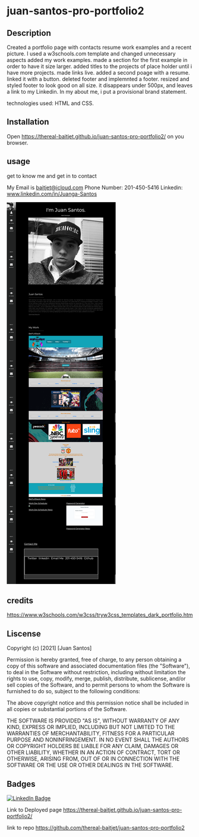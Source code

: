 # juan-santos-pro-portfolio2

## Description
Created a portfolio page with contacts resume work examples and a recent picture. I used a w3schools.com template and changed unnecessary aspects added my work examples. made a section for the first example in order to have it size larger. added titles to the projects of place holder until i have more projects. made links live. added a second poage with a resume. linked it with a button. deleted footer and implemnted a footer. resized and styled footer to look good on all size. it disappears under 500px, and leaves a link to my Linkedin. In my about me, i put a provisional brand statement. 

technologies used: HTML and CSS.

## Installation
Open https://thereal-baitjet.github.io/juan-santos-pro-portfolio2/ on you browser.

## usage 
get to know me and get in to contact

My Email is baitjet@icloud.com
Phone Number: 201-450-5416
Linkedin: www.linkedin.com/in/Juanga-Santos


![screen shot](https://github.com/thereal-baitjet/juan-santos-pro-portfolio2/blob/main/2021-04-03-13-49-thereal-baitjet.github.io.png) 
## credits

https://www.w3schools.com/w3css/tryw3css_templates_dark_portfolio.htm

## Liscense

Copyright (c) [2021] [Juan Santos]

Permission is hereby granted, free of charge, to any person obtaining a copy
of this software and associated documentation files (the "Software"), to deal
in the Software without restriction, including without limitation the rights
to use, copy, modify, merge, publish, distribute, sublicense, and/or sell
copies of the Software, and to permit persons to whom the Software is
furnished to do so, subject to the following conditions:

The above copyright notice and this permission notice shall be included in all
copies or substantial portions of the Software.

THE SOFTWARE IS PROVIDED "AS IS", WITHOUT WARRANTY OF ANY KIND, EXPRESS OR
IMPLIED, INCLUDING BUT NOT LIMITED TO THE WARRANTIES OF MERCHANTABILITY,
FITNESS FOR A PARTICULAR PURPOSE AND NONINFRINGEMENT. IN NO EVENT SHALL THE
AUTHORS OR COPYRIGHT HOLDERS BE LIABLE FOR ANY CLAIM, DAMAGES OR OTHER
LIABILITY, WHETHER IN AN ACTION OF CONTRACT, TORT OR OTHERWISE, ARISING FROM,
OUT OF OR IN CONNECTION WITH THE SOFTWARE OR THE USE OR OTHER DEALINGS IN THE
SOFTWARE.

## Badges

[![LinkedIn Badge](https://img.shields.io/badge/LinkedIn-Profile-informational?style=flat&logo=linkedin&logoColor=white&color=0D76A8)](https://www.linkedin.com/in/juan-santos-8380b0186/)

Link to Deployed page https://thereal-baitjet.github.io/juan-santos-pro-portfolio2/

link to repo https://github.com/thereal-baitjet/juan-santos-pro-portfolio2





